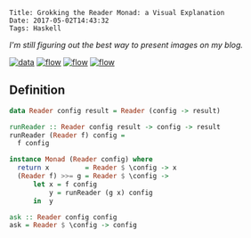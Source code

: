     Title: Grokking the Reader Monad: a Visual Explanation
    Date: 2017-05-02T14:43:32
    Tags: Haskell

_I'm still figuring out the best way to present images on my blog._

<!-- more -->

[![data](/img/reader/data.png)](/img/reader/data.png)
[![flow](/img/reader/flow.png)](/img/reader/flow.png)
[![flow](/img/reader/monad.png)](/img/reader/ask.png)
[![flow](/img/reader/ask.png)](/img/reader/ask.png)

## Definition
```haskell
data Reader config result = Reader (config -> result)

runReader :: Reader config result -> config -> result
runReader (Reader f) config =
  f config

instance Monad (Reader config) where
  return x         = Reader $ \config -> x
  (Reader f) >>= g = Reader $ \config ->
      let x = f config
          y = runReader (g x) config 
      in  y

ask :: Reader config config
ask = Reader $ \config -> config
```